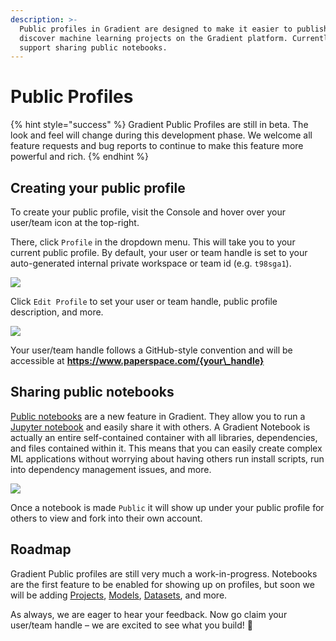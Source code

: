 ```yaml
---
description: >-
  Public profiles in Gradient are designed to make it easier to publish and
  discover machine learning projects on the Gradient platform. Currently they
  support sharing public notebooks.
---
```


# Public Profiles

{% hint style="success" %}
Gradient Public Profiles are still in beta. The look and feel will change during this development phase. We welcome all feature requests and bug reports to continue to make this feature more powerful and rich.
{% endhint %}

## Creating your public profile

To create your public profile, visit the Console and hover over your user/team icon at the top-right.

There, click `Profile` in the dropdown menu. This will take you to your current public profile. By default, your user or team handle is set to your auto-generated internal private workspace or team id \(e.g. `t98sga1`\).

![](../../.gitbook/assets/image%20%2819%29.png)



Click `Edit Profile` to set your user or team handle, public profile description, and more.

![](../../.gitbook/assets/image%20%2824%29.png)

Your user/team handle follows a GitHub-style convention and will be accessible at **https://www.paperspace.com/{your\_handle}**

## **Sharing public notebooks**

[Public notebooks](../../explore-train-deploy/about/create-a-notebook/public-notebooks.md) are a new feature in Gradient.  They allow you to run a [Jupyter notebook](https://jupyter.org/) and easily share it with others. A Gradient Notebook is actually an entire self-contained container with all libraries, dependencies, and files contained within it. This means that you can easily create complex ML applications without worrying about having others run install scripts, run into dependency management issues, and more.

![](../../.gitbook/assets/image%20%2823%29%20%281%29.png)

Once a notebook is made `Public` it will show up under your public profile for others to view and fork into their own account. 

## Roadmap

Gradient Public profiles are still very much a work-in-progress. Notebooks are the first feature to be enabled for showing up on profiles, but soon we will be adding [Projects](../../get-started/managing-projects/), [Models](../../data/models/create-a-model/), [Datasets](../../data/data-overview/persistent-storage.md), and more.

As always, we are eager to hear your feedback. Now go claim your user/team handle – we are excited to see what you build!  🙌

